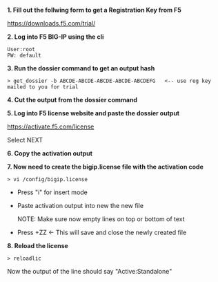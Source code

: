 **1. Fill out the follwing form to get a Registration Key from F5**

https://downloads.f5.com/trial/

**2. Log into F5 BIG-IP using the cli**
```
User:root
PW: default
```

**3. Run the dossier command to get an output hash**

`> get_dossier -b ABCDE-ABCDE-ABCDE-ABCDE-ABCDEFG   <-- use reg key mailed to you for trial`

**4. Cut the output from the dossier command**

**5. Log into F5 license website and paste the dossier output**

https://activate.f5.com/license

Select NEXT

**6. Copy the activation output**

**7. Now need to create the bigip.license file with the activation code**

`> vi /config/bigip.license`

- Press "i" for insert mode
- Paste activation output into new the new file

  NOTE: Make sure now empty lines on top or bottom of text

- Press <SHIFT>+ZZ   <- This will save and close the newly created file

**8. Reload the license**

`> reloadlic`


Now the output of the line should say "Active:Standalone"
